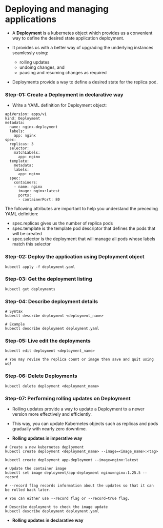 # Deploying and managing applications

- A **Deployment** is a kubernetes object which provides us a convenient way to define the desired state application deployment.
- It provides us with a better way of upgrading the underlying instances seamlessly using:

  - rolling updates
  - undoing changes, and
  - pausing and resuming changes as required

- Deployments provide a way to define a desired state for the replica pod.

### Step-01: Create a Deployment in declarative way

- Write a YAML definition for Deployment object:

```
apiVersion: apps/v1
kind: Deployment
metadata:
  name: nginx-deployment
  labels:
    app: nginx
spec:
  replicas: 3
  selector:
    matchLabels:
      app: nginx
  template:
    metadata:
    labels:
      app: nginx
  spec:
    containers:
    - name: nginx
      image: nginx:latest
      ports:
      - containerPort: 80
```

The following attributes are important to help you understand the preceding YAML definition:

- spec.replicas gives us the number of replica pods
- spec.template is the template pod descriptor that defines the pods that will be created
- spec.selector is the deployment that will manage all pods whose labels match this selector

### Step-02: Deploy the application using Deployment object

```
kubectl apply -f deployment.yaml
```

### Step-03: Get the deployment listing

```
kubectl get deployments
```

### Step-04: Describe deployment details

```
# Syntax
kubectl describe deployment <deployment_name>

# Example
kubectl describe deployment deployment.yaml
```

### Step-05: Live edit the deployments

```
kubectl edit deployment <deployment_name>

# You may revise the replica count or image then save and quit using wq!
```

### Step-06: Delete Deployments

```
kubectl delete deployment <deployment_name>
```

### Step-07: Performing rolling updates on Deployment

- Rolling updates provide a way to update a Deployment to a newer version more effectively and efficiently.
- This way, you can update Kubernetes objects such as replicas and pods gradually with nearly zero downtime.

- **Rolling updates in imperative way**

```
# Create a new kubernetes deployment
kubectl create deployment <deployment_name> --image=<image_name>:<tag>

kubectl create deployment app-deployment --image=nginx:latest

# Update the container image
kubectl set image deployment/app-deployment nginx=nginx:1.25.5 --record

# --record flag records information about the updates so that it can be rolled back later.

# You can either use --record flag or --record=true flag.

# Describe deployment to check the image update
kubectl describe deployment deployment.yaml
```

- **Rolling updates in declarative way**
